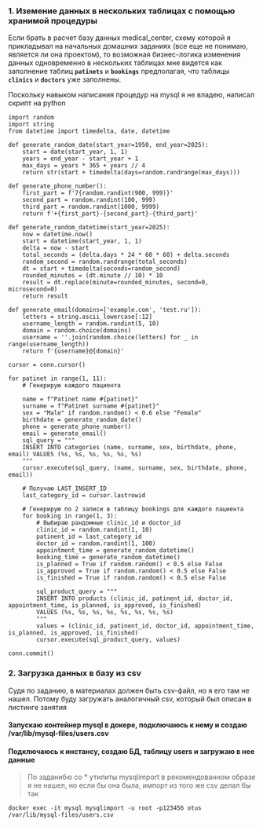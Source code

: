### 1. Иземение данных в нескольких таблицах с помощью хранимой процедуры

Если брать в расчет базу данных medical_center, схему которой я прикладывал на начальных домашних заданиях (все еще не понимаю, является ли она проектом), то возможная бизнес-логика изменения данных одновременно в нескольких таблицах мне видется как заполнение таблиц **`patinets`** и **`bookings`** предполагая, что таблицы **`clinics`** и **`doctors`** уже заполнены.

Поскольку навыком написания процедур на mysql я не владею, написал скрипт на python

```
import random
import string
from datetime import timedelta, date, datetime

def generate_random_date(start_year=1950, end_year=2025):
    start = date(start_year, 1, 1)
    years = end_year - start_year + 1
    max_days = years * 365 + years // 4
    return str(start + timedelta(days=random.randrange(max_days)))

def generate_phone_number():
    first_part = f'7{random.randint(900, 999)}'
    second_part = random.randint(100, 999)
    third_part = random.randint(1000, 9999)
    return f'+{first_part}-{second_part}-{third_part}'

def generate_random_datetime(start_year=2025):
    now = datetime.now()
    start = datetime(start_year, 1, 1)
    delta = now - start
    total_seconds = (delta.days * 24 * 60 * 60) + delta.seconds
    random_second = random.randrange(total_seconds)
    dt = start + timedelta(seconds=random_second)
    rounded_minutes = (dt.minute // 10) * 10
    result = dt.replace(minute=rounded_minutes, second=0, microsecond=0)
    return result

def generate_email(domains=['example.com', 'test.ru']):
    letters = string.ascii_lowercase[:12]
    username_length = random.randint(5, 10)
    domain = random.choice(domains)
    username = ''.join(random.choice(letters) for _ in range(username_length))
    return f'{username}@{domain}'

cursor = conn.cursor()

for patinet in range(1, 11):
    # Генерирую каждого пациента

    name = f"Patinet name #{patinet}"
    surname = f"Patinet surname #{patinet}"
    sex = "Male" if random.random() < 0.6 else "Female"
    birthdate = generate_random_date()
    phone = generate_phone_number()
    email = generate_email()
    sql_query = """
    INSERT INTO categories (name, surname, sex, birthdate, phone, email) VALUES (%s, %s, %s, %s, %s, %s)
    """
    cursor.execute(sql_query, (name, surname, sex, birthdate, phone, email))
    
    # Получаю LAST_INSERT_ID
    last_category_id = cursor.lastrowid

    # Генерирую по 2 записи в таблицу bookings для каждого пациента
    for booking in range(1, 3):
        # Выбираю рандомные clinic_id и doctor_id
        clinic_id = random.randint(1, 10)
        patinent_id = last_category_id
        doctor_id = random.randint(1, 100)
        appointment_time = generate_random_datetime()
        booking_time = generate_random_datetime()
        is_planned = True if random.random() < 0.5 else False
        is_approved = True if random.random() < 0.5 else False
        is_finished = True if random.random() < 0.5 else False

        sql_product_query = """
        INSERT INTO products (clinic_id, patinent_id, doctor_id, appointment_time, is_planned, is_approved, is_finished)
        VALUES (%s, %s, %s, %s, %s, %s, %s, %s)
        """
        values = (clinic_id, patinent_id, doctor_id, appointment_time, is_planned, is_approved, is_finished)
        cursor.execute(sql_product_query, values)

conn.commit()
```

### 2. Загрузка данных в базу из csv
 
Судя по заданию, в материалах должен быть csv-файл, но я его там не нашел. Потому буду загружать аналогичный csv, который был описан в листинге занятия

#### Запускаю контейнер mysql в докере, подключаюсь к нему и создаю /var/lib/mysql-files/users.csv

#### Подключаюсь к инстансу, создаю БД, таблицу users и загружаю в нее данные


> По заданибю со * утилиты mysqlimport в рекомендованном образе я не нашел, но если бы она была, импорт из того же csv делал бы так

```
docker exec -it mysql mysqlimport -u root -p123456 otus /var/lib/mysql-files/users.csv
```